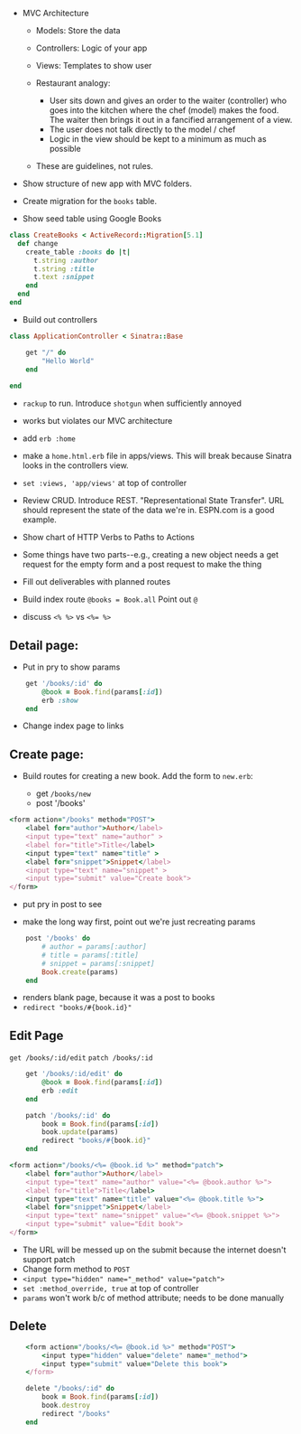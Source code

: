 - MVC Architecture
    - Models: Store the data
    - Controllers: Logic of your app
    - Views: Templates to show user

    - Restaurant analogy:
        - User sits down and gives an order to the waiter (controller) who goes into the kitchen where the chef (model) makes the food.  The waiter then brings it out in a fancified arrangement of a view.
        - The user does not talk directly to the model / chef
        - Logic in the view should be kept to a minimum as much as possible

    - These are guidelines, not rules.

- Show structure of new app with MVC folders.

- Create migration for the `books` table.
- Show seed table using Google Books

```rb
class CreateBooks < ActiveRecord::Migration[5.1]
  def change
    create_table :books do |t|
      t.string :author
      t.string :title
      t.text :snippet
    end
  end
end
```

- Build out controllers



```rb
class ApplicationController < Sinatra::Base

    get "/" do
        "Hello World"
    end
    
end
```

- `rackup` to run.  Introduce `shotgun` when sufficiently annoyed

- works but violates our MVC architecture
- add `erb :home`

- make a `home.html.erb` file in apps/views.  This will break because Sinatra looks in the controllers view.

- `set :views, 'app/views'` at top of controller

- Review CRUD.  Introduce REST.  "Representational State Transfer".  URL should represent the state of the data we're in.  ESPN.com is a good example.

- Show chart of HTTP Verbs to Paths to Actions
- Some things have two parts--e.g., creating a new object needs a get request for the empty form and a post request to make the thing

- Fill out deliverables with planned routes

- Build index route
`@books = Book.all` Point out `@`

- discuss `<% %>` vs `<%= %>`

## Detail page:

- Put in pry to show params

```rb
    get '/books/:id' do
        @book = Book.find(params[:id])
        erb :show
    end
```
- Change index page to links

## Create page:


- Build routes for creating a new book.  Add the form to `new.erb`:

    - get `/books/new`
    - post '/books'

```rb
<form action="/books" method="POST">
    <label for="author">Author</label>
    <input type="text" name="author" >
    <label for="title">Title</label>
    <input type="text" name="title" >
    <label for="snippet">Snippet</label>
    <input type="text" name="snippet" >
    <input type="submit" value="Create book">
</form>
```

- put pry in post to see

- make the long way first, point out we're just recreating params
```rb
    post '/books' do 
        # author = params[:author]
        # title = params[:title]
        # snippet = params[:snippet]
        Book.create(params)
    end
```

- renders blank page, because it was a post to books
- `redirect "books/#{book.id}"`


## Edit Page

`get /books/:id/edit`
`patch /books/:id`

```rb
    get '/books/:id/edit' do
        @book = Book.find(params[:id])
        erb :edit
    end

    patch '/books/:id' do
        book = Book.find(params[:id])
        book.update(params)
        redirect "books/#{book.id}"
    end
```
```rb
<form action="/books/<%= @book.id %>" method="patch">
    <label for="author">Author</label>
    <input type="text" name="author" value="<%= @book.author %>">
    <label for="title">Title</label>
    <input type="text" name="title" value="<%= @book.title %>">
    <label for="snippet">Snippet</label>
    <input type="text" name="snippet" value="<%= @book.snippet %>">
    <input type="submit" value="Edit book">
</form>
```

- The URL will be messed up on the submit because the internet doesn't support patch
- Change form method to `POST`
- `<input type="hidden" name="_method" value="patch">`
- `set :method_override, true` at top of controller
- `params` won't work b/c of method attribute; needs to be done manually

## Delete

```rb
    <form action="/books/<%= @book.id %>" method="POST">
        <input type="hidden" value="delete" name="_method">
        <input type="submit" value="Delete this book">
    </form>
```

```rb
    delete "/books/:id" do
        book = Book.find(params[:id])
        book.destroy
        redirect "/books"
    end
```